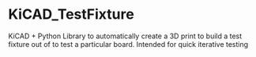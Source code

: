 # KiCAD_TestFixture
KiCAD + Python Library to automatically create a 3D print to build a test fixture out of to test a particular board. Intended for quick iterative testing
